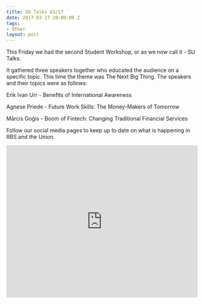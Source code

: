 ```yaml
---
title: SU Talks 03/17
date: 2017-03-17 20:00:00 Z
tags:
- Other
layout: post
---
```


This Friday we had the second Student Workshop, or as we now call it - SU Talks. 

It gathered three speakers together who educated the audience on a specific topic. This time the theme was The Next Big Thing. The speakers and their topics were as follows:

Erik Ivan Urr - Benefits of International Awareness


Agnese Priede - Future Work Skills: The Money-Makers of Tomorrow


Mārcis Goģis - Boom of Fintech: Changing Traditional Financial Services


Follow our social media pages to keep up to date on what is happening in RBS and the Union.


<iframe width="100%" height="400" src="https://www.youtube.com/embed/RcNf47C-eK8" frameborder="0" allowfullscreen></iframe>
